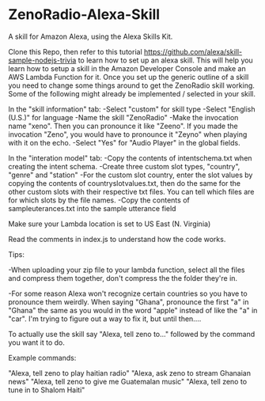 # ZenoRadio-Alexa-Skill
A skill for Amazon Alexa, using the Alexa Skills Kit.

Clone this Repo, then refer to this tutorial https://github.com/alexa/skill-sample-nodejs-trivia to learn how to set up
an alexa skill. This will help you learn how to setup a skill in the Amazon Developer Console and
make an AWS Lambda Function for it. Once you set up the generic outline of a skill you need to change some things around
to get the ZenoRadio skill working. Some of the following might already be implemented / selected in your skill.


In the "skill information" tab: 
-Select "custom" for skill type
-Select "English (U.S.)" for language
-Name the skill "ZenoRadio" 
-Make the invocation name "xeno". Then you can pronounce it like "Zeeno". If you made the invocation "Zeno", you would have to 
pronounce it "Zeyno" when playing with it on the echo. 
-Select "Yes" for "Audio Player" in the global fields. 

In the "interation model" tab:
-Copy the contents of intentschema.txt when creating the intent schema.
-Create three custom slot types, "country", "genre" and "station"
-For the custom slot country, enter the slot values by copying the contents of countryslotvalues.txt, then do 
the same for the other custom slots with their respective txt files. You can tell which files are for which slots
by the file names. 
-Copy the contents of sampleuterances.txt into the sample utterance field

Make sure your Lambda location is set to US East (N. Virginia)

Read the comments in index.js to understand how the code works.

Tips: 

-When uploading your zip file to your lambda function, select all the files and compress them together, don't compress the 
the folder they're in. 

-For some reason Alexa won't recognize certain countries so you have to pronounce them weirdly. When saying "Ghana",
pronounce the first "a" in "Ghana" the same as you would in the word "apple" instead of like the "a" in "car". I'm trying 
to figure out a way to fix it, but until then....

To actually use the skill say "Alexa, tell zeno to..." followed by the command you want it to do.

Example commands:

"Alexa, tell zeno to play haitian radio"
"Alexa, ask zeno to stream Ghanaian news"
"Alexa, tell zeno to give me Guatemalan music"
"Alexa, tell zeno to tune in to Shalom Haiti"




